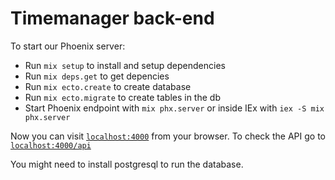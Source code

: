 # Timemanager back-end

To start our Phoenix server:

  * Run `mix setup` to install and setup dependencies
  * Run `mix deps.get` to get depencies
  * Run `mix ecto.create` to create database
  * Run `mix ecto.migrate` to create tables in the db
  * Start Phoenix endpoint with `mix phx.server` or inside IEx with `iex -S mix phx.server`

Now you can visit [`localhost:4000`](http://localhost:4000) from your browser.
To check the API go to [`localhost:4000/api`](http://localhost:4000/api)

You might need to install postgresql to run the database.